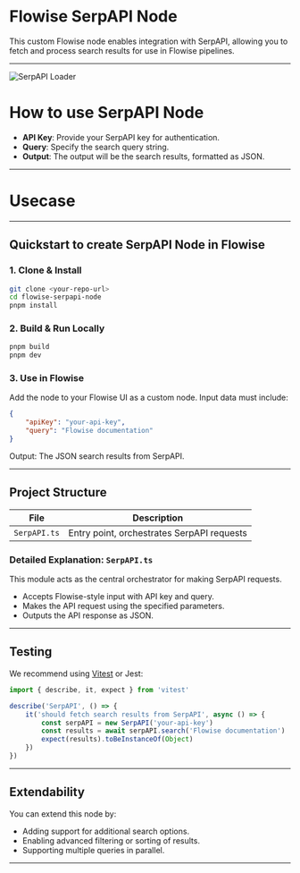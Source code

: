 # Flowise SerpAPI Node

This custom Flowise node enables integration with SerpAPI, allowing you to fetch and process search results for use in Flowise pipelines.

---

![SerpAPI Loader](serp.svg)

# How to use SerpAPI Node

-   **API Key**: Provide your SerpAPI key for authentication.
-   **Query**: Specify the search query string.
-   **Output**: The output will be the search results, formatted as JSON.

---

# Usecase

---

## Quickstart to create SerpAPI Node in Flowise

### 1. Clone & Install

```bash
git clone <your-repo-url>
cd flowise-serpapi-node
pnpm install
```

### 2. Build & Run Locally

```bash
pnpm build
pnpm dev
```

### 3. Use in Flowise

Add the node to your Flowise UI as a custom node. Input data must include:

```json
{
    "apiKey": "your-api-key",
    "query": "Flowise documentation"
}
```

Output: The JSON search results from SerpAPI.

---

## Project Structure

| File         | Description                                |
| ------------ | ------------------------------------------ |
| `SerpAPI.ts` | Entry point, orchestrates SerpAPI requests |

### Detailed Explanation: `SerpAPI.ts`

This module acts as the central orchestrator for making SerpAPI requests.

-   Accepts Flowise-style input with API key and query.
-   Makes the API request using the specified parameters.
-   Outputs the API response as JSON.

---

## Testing

We recommend using [Vitest](https://vitest.dev/) or Jest:

```ts
import { describe, it, expect } from 'vitest'

describe('SerpAPI', () => {
    it('should fetch search results from SerpAPI', async () => {
        const serpAPI = new SerpAPI('your-api-key')
        const results = await serpAPI.search('Flowise documentation')
        expect(results).toBeInstanceOf(Object)
    })
})
```

---

## Extendability

You can extend this node by:

-   Adding support for additional search options.
-   Enabling advanced filtering or sorting of results.
-   Supporting multiple queries in parallel.

---
